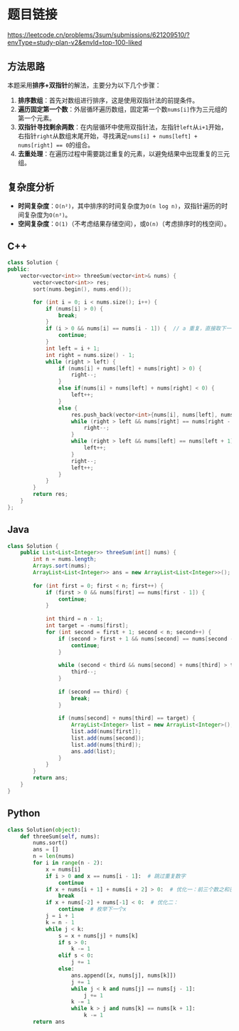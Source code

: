 # 题目链接

https://leetcode.cn/problems/3sum/submissions/621209510/?envType=study-plan-v2&envId=top-100-liked

## 方法思路
本题采用**排序+双指针**的解法，主要分为以下几个步骤：

1. **排序数组**：首先对数组进行排序，这是使用双指针法的前提条件。
2. **遍历固定第一个数**：外层循环遍历数组，固定第一个数`nums[i]`作为三元组的第一个元素。
3. **双指针寻找剩余两数**：在内层循环中使用双指针法，左指针`left`从`i+1`开始，右指针`right`从数组末尾开始，寻找满足`nums[i] + nums[left] + nums[right] == 0`的组合。
4. **去重处理**：在遍历过程中需要跳过重复的元素，以避免结果中出现重复的三元组。

## 复杂度分析
- **时间复杂度**：`O(n²)`，其中排序的时间复杂度为`O(n log n)`，双指针遍历的时间复杂度为`O(n²)`。
- **空间复杂度**：`O(1)`（不考虑结果存储空间），或`O(n)`（考虑排序时的栈空间）。

## C++

```C++
class Solution {
public:
    vector<vector<int>> threeSum(vector<int>& nums) {
        vector<vector<int>> res;
        sort(nums.begin(), nums.end());

        for (int i = 0; i < nums.size(); i++) {
            if (nums[i] > 0) {
                break;
            }
            if (i > 0 && nums[i] == nums[i - 1]) {  // a 重复，直接取下一个
                continue;
            }
            int left = i + 1;
            int right = nums.size() - 1;
            while (right > left) {
                if (nums[i] + nums[left] + nums[right] > 0) {
                    right--;
                }
                else if(nums[i] + nums[left] + nums[right] < 0) {
                    left++;
                }
                else {
                    res.push_back(vector<int>{nums[i], nums[left], nums[right]});
                    while (right > left && nums[right] == nums[right - 1]) {
                        right--;
                    }
                    while (right > left && nums[left] == nums[left + 1]) {
                        left++;
                    }
                    right--;
                    left++;
                }
            }
        }
        return res;
    }
};
```

## Java

```java
class Solution {
    public List<List<Integer>> threeSum(int[] nums) {
        int n = nums.length;
        Arrays.sort(nums);
        ArrayList<List<Integer>> ans = new ArrayList<List<Integer>>();
        
        for (int first = 0; first < n; first++) {
        	if (first > 0 && nums[first] == nums[first - 1]) {
        		continue;
        	}
        	
        	int third = n - 1;
        	int target = -nums[first];
        	for (int second = first + 1; second < n; second++) {
        		if (second > first + 1 && nums[second] == nums[second - 1]) {
        			continue;
        		}
        		
        		while (second < third && nums[second] + nums[third] > target) {
					third--;
				}
        		
        		if (second == third) {
        			break;
        		}
        		
        		if (nums[second] + nums[third] == target) {
        			ArrayList<Integer> list = new ArrayList<Integer>();;
        			list.add(nums[first]);
        			list.add(nums[second]);
        			list.add(nums[third]);
        			ans.add(list);
        		}
        	}
        }
        return ans;
    }
}
```

## Python

```python
class Solution(object):
    def threeSum(self, nums):
        nums.sort()
        ans = []
        n = len(nums)
        for i in range(n - 2):
            x = nums[i]
            if i > 0 and x == nums[i - 1]:  # 跳过重复数字
                continue
            if x + nums[i + 1] + nums[i + 2] > 0:  # 优化一：前三个数之和已经大于0
                break
            if x + nums[-2] + nums[-1] < 0:  # 优化二：
                continue  # 枚举下一个x
            j = i + 1
            k = n - 1
            while j < k:
                s = x + nums[j] + nums[k]
                if s > 0:
                    k -= 1
                elif s < 0:
                    j += 1
                else:
                    ans.append([x, nums[j], nums[k]])
                    j += 1
                    while j < k and nums[j] == nums[j - 1]:
                        j += 1
                    k -= 1
                    while k > j and nums[k] == nums[k + 1]:
                        k -= 1
        return ans
```